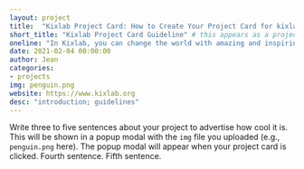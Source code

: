 ```yaml
---
layout: project
title:  "Kixlab Project Card: How to Create Your Project Card for kixlab.org Website" # write the title of the project or paper
short_title: "Kixlab Project Card Guideline" # this appears as a project name in your project card
oneline: "In Kixlab, you can change the world with amazing and inspiring projects." # this sentence will appear in the project card with the `short_title`
date: 2021-02-04 00:00:00
author: Jean
categories:
- projects
img: penguin.png
website: https://www.kixlab.org
desc: "introduction; guidelines"
---
```

Write three to five sentences about your project to advertise how cool it is. This will be shown in a popup modal with the `img` file you uploaded (e.g., `penguin.png` here). The popup modal will appear when your project card is clicked. Fourth sentence. Fifth sentence.
